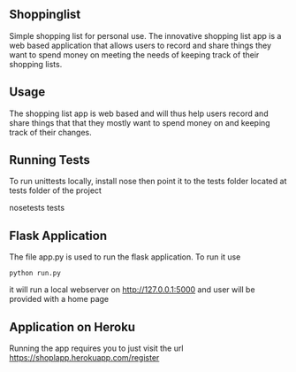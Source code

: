 ## Shoppinglist
Simple shopping list for personal use.
The innovative shopping list app is a web based application that allows users  to record and share things they want to spend money on  meeting the needs of keeping track of their shopping lists.



## Usage

The shopping list app is web based and will thus help users record and share things that that they mostly want to spend money
on and keeping track of their changes.

## Running Tests

 To run unittests locally, install nose then point it to the tests folder located at tests folder of the project

 nosetests tests


## Flask Application

The file app.py is used to run the flask application. To run it use

    python run.py  
    
it will run a local webserver on http://127.0.0.1:5000 and user will be provided with a home page

## Application on Heroku

Running the app requires you to just visit the url  https://shoplapp.herokuapp.com/register

